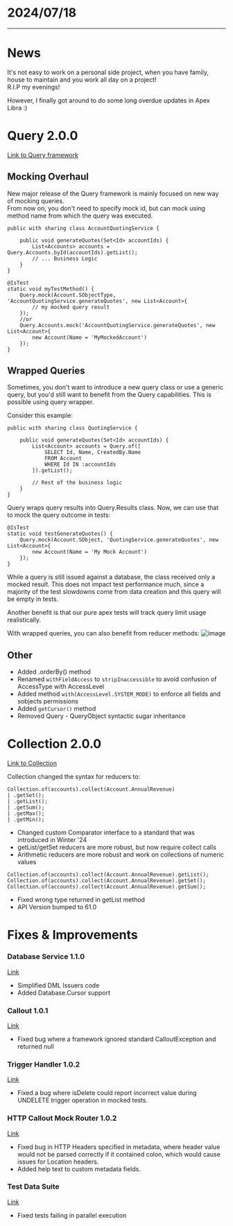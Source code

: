 # 2024/07/18

---
# News
It's not easy to work on a personal side project, when you have family, house to maintain and you work all day on a project!  
R.I.P my evenings!

However, I finally got around to do some long overdue updates in Apex Libra :)



# Query 2.0.0
[Link to Query framework](/apex/query)

## Mocking Overhaul
New major release of the Query framework is mainly focused on new way of mocking queries.  
From now on, you don't need to specify mock id, but can mock using method name from which the query was executed.

```apex
public with sharing class AccountQuotingService {

    public void generateQuotes(Set<Id> accountIds) {
        List<Accounts> accounts = Query.Accounts.byId(accountIds).getList();
        // ... Business Logic
    }
}
```

```apex
@IsTest
static void myTestMethod() {
    Query.mock(Account.SObjectType, 'AccountQuotingService.generateQuotes', new List<Account>{
        // my mocked query result
    });
    //or
    Query.Accounts.mock('AccountQuotingService.generateQuotes', new List<Account>{
        new Account(Name = 'MyMockedAccount')
    });
}
```

## Wrapped Queries
Sometimes, you don't want to introduce a new query class or use a generic query, but you'd still want to benefit from the Query capabilities.
This is possible using query wrapper.

Consider this example:
```apex
public with sharing class QuotingService {

    public void generateQuotes(Set<Id> accountIds) {
        List<Account> accounts = Query.of([
            SELECT Id, Name, CreatedBy.Name
            FROM Account
            WHERE Id IN :accountIds
        ]).getList();

        // Rest of the business logic
    }
} 
```

Query wraps query results into Query.Results class. Now, we can use that to mock the query outcome in tests:
```apex
@IsTest
static void testGenerateQuotes() {
    Query.mock(Account.SObject, 'QuotingService.generateQuotes', new List<Account>{
        new Account(Name = 'My Mock Account')
    });
}
```
While a query is still issued against a database, the class received only a mocked result. This does not impact test performance much,
since a majority of the test slowdowns come from data creation and this query will be empty in tests.

Another benefit is that our pure apex tests will track query limit usage realistically.

With wrapped queries, you can also benefit from reducer methods:
![image](/img/query-wrapped.png)

## Other
- Added .orderBy() method
- Renamed `withFieldAccess` to `stripInaccessible` to avoid confusion of AccessType with AccessLevel
- Added method `with(AccessLevel.SYSTEM_MODE)` to enforce all fields and sobjects permissions
- Added `getCursor()` method
- Removed Query - QueryObject syntactic sugar inheritance

# Collection 2.0.0 
[Link to Collection](/apex/collection)

Collection changed the syntax for reducers to:
```apex
Collection.of(accounts).collect(Account.AnnualRevenue)
| .getSet();
| .getList();
| .getSum();
| .getMax();
| .getMin();
```

- Changed custom Comparator interface to a standard that was introduced in Winter '24
- getList/getSet reducers are more robust, but now require collect calls
- Arithmetic reducers are more robust and work on collections of numeric values
```apex
Collection.of(accounts).collect(Account.AnnualRevenue).getList();
Collection.of(accounts).collect(Account.AnnualRevenue).getSet();
Collection.of(accounts).collect(Account.AnnualRevenue).getSum();
```
- Fixed wrong type returned in getList method
- API Version bumped to 61.0

# Fixes & Improvements
### Database Service 1.1.0
[Link](/apex/database-service)
- Simplified DML Issuers code
- Added Database.Cursor support

### Callout 1.0.1
[Link](/apex/callout)
- Fixed bug where a framework ignored standard CalloutException and returned null

### Trigger Handler 1.0.2
[Link](/apex/trigger-handler)
- Fixed a bug where isDelete could report incorrect value during UNDELETE trigger operation in mocked tests.

### HTTP Callout Mock Router 1.0.2
[Link](/apex/http-mock-router)
- Fixed bug in HTTP Headers specified in metadata, where header value would not be parsed correctly if it contained colon, which would cause issues for Location
  headers.
- Added help text to custom metadata fields.

### Test Data Suite
[Link](/apex/test-data-suite)
- Fixed tests failing in parallel execution
